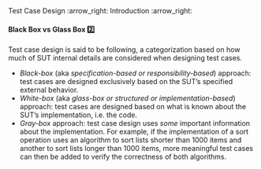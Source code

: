 <link rel="stylesheet" href="{{baseUrl}}/css/textbook.css">

<div class="website-content">

<div id="path">Test Case Design :arrow_right: Introduction :arrow_right:</div>

<div id="title">

#### Black Box vs Glass Box :two:

</div>

<div id="body">

Test case design is said to be following, a categorization based on how much of SUT internal details are considered when designing test cases.

* _Black-box_ (aka _specification-based or responsibility-based_) approach: test cases are designed exclusively based on the SUT’s specified external behavior.
* _White-box_ (aka _glass-box or structured or implementation-based_) approach: test cases are designed based on what is known about the SUT’s implementation, i.e. the code.
* _Gray-box_ approach: test case design uses _some_ important information about the implementation. For example, if the implementation of a sort operation uses an algorithm to sort lists shorter than 1000 items and another to sort lists longer than 1000 items, more meaningful test cases can then be added to verify the correctness of both algorithms.

</div>

<div id="extras">
<div>

</div>
